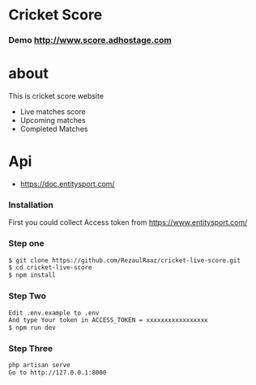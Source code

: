 # Cricket Score 
### Demo http://www.score.adhostage.com
# about
This is cricket score website 
 
 - Live matches score
  - Upcoming matches
  - Completed Matches

# Api

  - https://doc.entitysport.com/

### Installation

First you could collect Access token from https://www.entitysport.com/
### Step one
```sh
$ git clone https://github.com/RezaulRaaz/cricket-live-score.git
$ cd cricket-live-score
$ npm install
```

### Step Two

```sh
Edit .env.example to .env
And type Your token in ACCESS_TOKEN = xxxxxxxxxxxxxxxxx
$ npm run dev
```

### Step Three

```sh
php artisan serve
Go to http://127.0.0.1:8000
```
